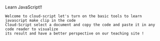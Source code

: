 Learn JavaScript!!

    Welcome to cloud-script let's turn on the basic tools to learn javascript make clip in the code
    Cloud-Script select a document and copy the code and paste it in any code reader to visualize
    its result and have a better perspective on our teaching site !
